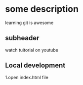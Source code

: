 # some description 
 learning git is awesome

## subheader
watch tuitorial on youtube
 ## Local development
 1.open index.html file

